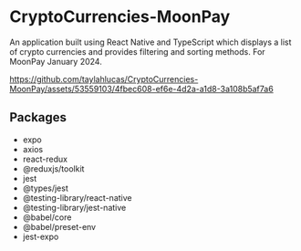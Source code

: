 # CryptoCurrencies-MoonPay
An application built using React Native and TypeScript which displays a list of crypto currencies and provides filtering and sorting methods. For MoonPay January 2024.

https://github.com/taylahlucas/CryptoCurrencies-MoonPay/assets/53559103/4fbec608-ef6e-4d2a-a1d8-3a108b5af7a6


## Packages

- expo
- axios
- react-redux
- @reduxjs/toolkit
- jest 
- @types/jest
- @testing-library/react-native
- @testing-library/jest-native
- @babel/core 
- @babel/preset-env
- jest-expo
